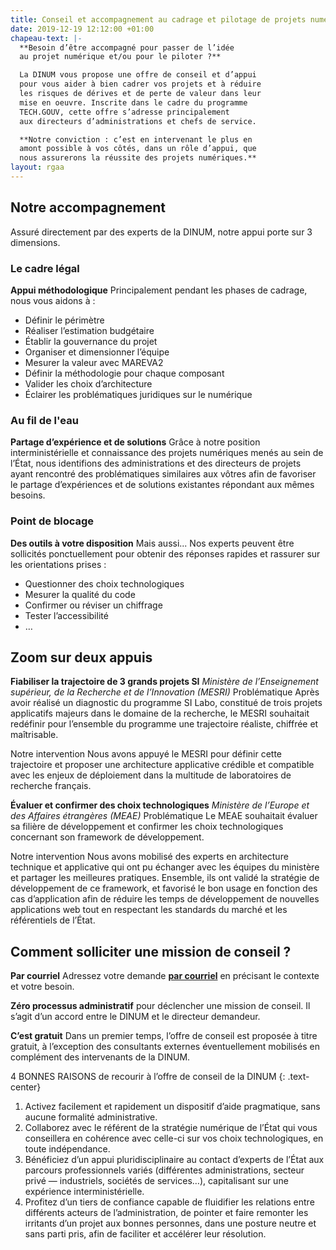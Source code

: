 ```yaml
---
title: Conseil et accompagnement au cadrage et pilotage de projets numériques
date: 2019-12-19 12:12:00 +01:00
chapeau-text: |-
  **Besoin d’être accompagné pour passer de l’idée
  au projet numérique et/ou pour le piloter ?**

  La DINUM vous propose une offre de conseil et d’appui
  pour vous aider à bien cadrer vos projets et à réduire
  les risques de dérives et de perte de valeur dans leur
  mise en oeuvre. Inscrite dans le cadre du programme
  TECH.GOUV, cette offre s’adresse principalement
  aux directeurs d’administrations et chefs de service.

  **Notre conviction : c’est en intervenant le plus en
  amont possible à vos côtés, dans un rôle d’appui, que
  nous assurerons la réussite des projets numériques.**
layout: rgaa
---
```


## Notre accompagnement

Assuré directement par des experts de la DINUM,
notre appui porte sur 3 dimensions.

### Le cadre légal
**Appui méthodologique**
Principalement pendant les phases de cadrage, nous vous aidons à :
* Définir le périmètre
* Réaliser l’estimation budgétaire
* Établir la gouvernance du projet
* Organiser et dimensionner l’équipe
* Mesurer la valeur avec MAREVA2
* Définir la méthodologie pour chaque composant
* Valider les choix d’architecture
* Éclairer les problématiques juridiques sur le numérique


### Au fil de l'eau
**Partage d’expérience et de solutions**
Grâce à notre position interministérielle et connaissance des projets numériques menés au sein de l’État, nous identifions des administrations et des directeurs de projets ayant rencontré des problématiques similaires aux vôtres afin de favoriser le partage d’expériences et de solutions existantes répondant aux mêmes besoins.

### Point de blocage
**Des outils à votre disposition**
Mais aussi...
Nos experts peuvent être sollicités ponctuellement pour obtenir des réponses rapides et rassurer sur les orientations prises :
* Questionner des choix technologiques
* Mesurer la qualité du code
* Confirmer ou réviser un chiffrage
* Tester l’accessibilité
* …

## Zoom sur deux appuis

**Fiabiliser la trajectoire de 3 grands projets SI**
*Ministère de l’Enseignement supérieur, de la Recherche et de l’Innovation (MESRI)*
Problématique 
Après avoir réalisé un diagnostic du programme SI Labo, constitué de trois projets applicatifs majeurs dans le domaine de la recherche, le MESRI souhaitait redéfinir pour l’ensemble du programme une trajectoire réaliste, chiffrée et maîtrisable.

Notre intervention 
Nous avons appuyé le MESRI pour définir cette trajectoire et proposer une architecture applicative crédible et compatible avec les enjeux de déploiement dans la multitude de laboratoires de recherche français.

**Évaluer et confirmer des choix technologiques**
*Ministère de l’Europe et des Affaires étrangères (MEAE)*
Problématique Le MEAE souhaitait évaluer sa filière de développement et
confirmer les choix technologiques concernant son framework de développement.

Notre intervention 
Nous avons mobilisé des experts en architecture technique et applicative qui ont pu échanger avec les équipes du ministère et partager les meilleures pratiques. Ensemble, ils ont validé la stratégie de développement de ce framework, et favorisé le bon usage en fonction des cas d’application afin de réduire les temps de développement de nouvelles applications web tout en respectant les standards du marché et les référentiels de l’État.

## Comment solliciter une mission de conseil ?
**Par courriel**
Adressez votre demande [**par courriel**](mailto:dinsic-sec-directeur@modernisation.gouv.fr) en précisant le contexte et votre besoin.

**Zéro processus administratif**
pour déclencher une mission de conseil. Il s’agit d’un accord entre
le DINUM et le directeur demandeur.

**C’est gratuit**
Dans un premier temps, l’offre de conseil est proposée à titre gratuit, à l’exception des consultants externes éventuellement mobilisés en complément des intervenants de la DINUM.

4 BONNES RAISONS
de recourir à l’offre de conseil
de la DINUM
{: .text-center}

1. Activez facilement et rapidement un dispositif d’aide pragmatique, sans aucune formalité administrative.
2. Collaborez avec le référent de la stratégie numérique de l’État qui vous conseillera en cohérence avec celle-ci sur vos choix technologiques, en toute indépendance.
3. Bénéficiez d’un appui pluridisciplinaire au contact d’experts de l’État aux parcours professionnels variés (différentes administrations, secteur privé — industriels, sociétés de services…), capitalisant sur une expérience interministérielle.
4. Profitez d’un tiers de confiance capable de fluidifier les relations entre différents acteurs de l’administration, de pointer et faire remonter les irritants d’un projet aux bonnes personnes, dans une posture neutre et sans parti pris, afin de faciliter et accélérer leur résolution.